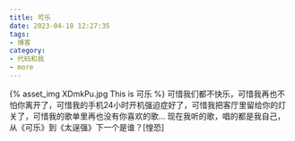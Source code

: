 ```yaml
---
title: 可乐
date: 2023-04-10 12:27:35
tags:
- 博客
category:
- 代码和我
- more
---
```

{% asset_img XDmkPu.jpg This is 可乐 %}
可惜我们都不快乐，可惜我再也不怕你离开了，可惜我的手机24小时开机强迫症好了，可惜我把客厅里留给你的灯关了，可惜我的歌单里再也没有你喜欢的歌…
现在我听的歌，唱的都是我自己，从《可乐》到《太逞强》下一个是谁？[惶恐]